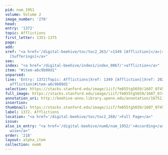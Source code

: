 ```yaml
---
pid: num_1951
volume: Volume 2
image_number: '278'
head:
entry: '1372'
topic: Afflictions
first_letter: 1351-1375
page:
add:
xref: "<a href='/digital-beehive/toc/toc2_263/'>1349 [Affliction]</a>|<a href='/digital-beehive/toc/toc2_367/'>2020
  [Sufferings]</a>"
see:
index: "<a href='/digital-beehive/index1/index_0067/'>affliction</a>"
item: "#item-a6c9b09d1"
unparsed:
line: 'Entry: 1372|Topic: Afflictions|Xref: 1349 [Affliction]|Xref: 2020 [Sufferings]|Index:
  affliction|#item-a6c9b09d1'
selection: https://stacks.stanford.edu/image/iiif/fm855tg5659/1607_0745/848,1218,2851,534/full/0/default.jpg
full_image: https://stacks.stanford.edu/image/iiif/fm855tg5659/1607_0745/full/full/0/default.jpg
annotation_uri: http://beehive-anno.library.upenn.edu/annotation/1675114202942
insertion:
thumbnail: https://stacks.stanford.edu/image/iiif/fm855tg5659/1607_0745/848,1218,600,180/250,/0/default.jpg
label: 1372. Afflictions
location: "<a href='/digital-beehive/toc/toc2_268/'>Full Page</a>"
issue:
also_in_entry: "<a href='/digital-beehive/num6/num_1952/'>According</a>|<a href='/digital-beehive/num6/num_1953/'>Too
  wise</a>"
order: '218'
layout: alpha_item
collection: num6
---
```

